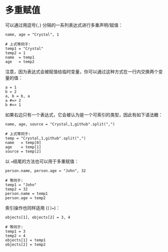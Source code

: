 # 多重赋值

可以通过用逗号(`,`) 分隔的一系列表达式进行多重声明/赋值：

```crystal
name, age = "Crystal", 1

# 上式等同于:
temp1 = "Crystal"
temp2 = 1
name  = temp1
age   = temp2
```

注意，因为表达式会被赋值给临时变量，你可以通过这种方式在一行内交换两个变量的值：

```crystal
a = 1
b = 2
a, b = b, a
a #=> 2
b #=> 1
```

如果右边只有一个表达式，它会被认为是一个可索引的类型，因此有如下语法糖：

```crystal
name, age, source = "Crystal,1,github".split(",")

# 上式等同于:
temp = "Crystal,1,github".split(",")
name   = temp[0]
age    = temp[1]
source = temp[2]
```

以 `=`结尾的方法也可以用于多重赋值：

```crystal
person.name, person.age = "John", 32

# 等同于:
temp1 = "John"
temp2 = 32
person.name = temp1
person.age = temp2
```

索引操作也同样适用 (`[]=`)：

```crystal
objects[1], objects[2] = 3, 4

# 等同于:
temp1 = 3
temp2 = 4
objects[1] = temp1
objects[2] = temp2
```
